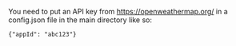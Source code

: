 You need to put an API key from https://openweathermap.org/ in a config.json file in the main directory like so:

```
{"appId": "abc123"}
```
